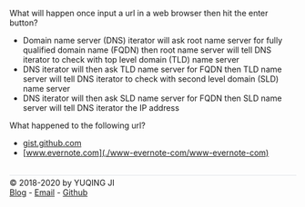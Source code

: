 What will happen once input a url in a web browser then hit the enter button?
- Domain name server (DNS) iterator will ask root name server for fully qualified domain name (FQDN) then root name server will tell DNS iterator to check with top level domain (TLD) name server
- DNS iterator will then ask TLD name server for FQDN then TLD name server will tell DNS iterator to check with second level domain (SLD) name server
- DNS iterator will then ask SLD name server for FQDN then SLD name server will tell DNS iterator the IP address

What happened to the following url?
- [gist.github.com](./gist-github-com/gist-github-com)
- [www.evernote.com](./www-evernote-com/www-evernote-com)

<br>
<div style="border-top:1px solid #e1e4e8;padding-top:0.3em">© 2018-2020 by YUQING JI</div>
<div><a href="https://vjyq.github.io/">Blog</a> - <a href="mailto:yuqing.ji@outlook.com">Email</a> - <a href="https://github.com/vjyq">Github</a></div>